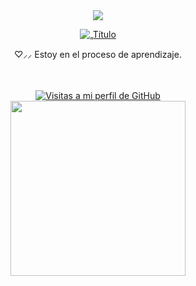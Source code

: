 <div align="center">
<div estilo="alineación de texto: centro;">
  <!-- Imagen principal -->
  <img src="https://github.com/user-attachments/assets/86480636-995c-4328-b921-f92ef2cda4af" ancho="900" />

  <!-- Texto animado -->
  <p>
    <a href="https://git.io/typing-svg">
      <img src="https://readme-typing-svg.demolab.com?font=Fira+Code&pause=1000&color=7c7c7c&center=true&vCenter=true&width=800&separator=%3C&lines=package+goddrinksjava;%3Cpublic+class+GodDrinksJava+%7B%3Cpublic+static+void+main(String%5B%5D+args)+%7B%3C//Simulations+start...%3Cme.toggleCurrent();%3Cme.canSee(falso);%3Cme.addFeeling(%22dizzy%22);%3Cworld.timeTravelForTwo(%22AD%22%2C+617%2C+me%2C+you);%3Cworld.unite(yo%2C+you);%3Cme.escape(mundo);%3Cworld.execute(yo);%7D%7D" alt=„Título SVG" />
    </a>
  </p>
  
<p align="left">
  <p>♡⸝⸝ Estoy en el proceso de aprendizaje.</p>
<br><br>

  <!-- Contador de visitas -->
 <div estilo="pantalla: flexionar; justificar contenido: centro; margen: px 0;">
    <a href="https://github.com/luvxyn">
      <img src="https://komarev.com/ghpvc/?username=aalinh&abreviado=true&color=lightgrey&estilo=flat" alt="Visitas a mi perfil de GitHub" ancho="120" />
    </a>
  </div>
<div style="text-align: center;">
    <a href="https://discordapp.com/users/1196143355151790281" target="_blank">
        <img src="https://lanyard.cnrad.dev/api/1196143355151790281" style="width: 280px; height: auto;" />
    </a>
</div>
